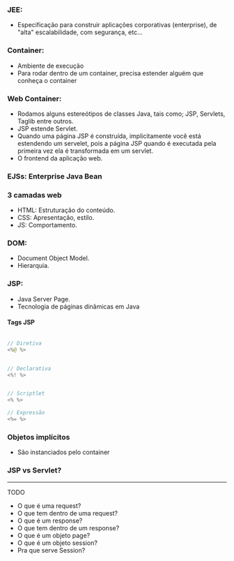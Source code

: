 ### JEE: 
- Especificação para construir aplicações corporativas (enterprise), de "alta" escalabilidade, com segurança, etc...

### Container:
- Ambiente de execução
- Para rodar dentro de um container, precisa estender alguém que conheça o container

### Web Container:
- Rodamos alguns estereótipos de classes Java, tais como; JSP, Servlets, Taglib entre outros.
- JSP estende Servlet.
- Quando uma página JSP é construída, implicitamente você está estendendo um servelet, pois a página JSP quando é executada pela primeira vez ela é transformada em um servlet.
- O frontend da aplicação web.

### EJSs: Enterprise Java Bean 

### 3 camadas web
- HTML: Estruturação do conteúdo.
- CSS: Apresentação, estilo.
- JS: Comportamento.

### DOM:
- Document Object Model.
- Hierarquia.

### JSP:
- Java Server Page.
- Tecnologia de páginas dinâmicas em Java

#### Tags JSP

```java

// Diretiva
<%@ %>


// Declarativa
<%! %>


// Scriptlet
<% %>

// Expressão
<%= %>

```

### Objetos implícitos
- São instanciados pelo container

### JSP vs Servlet?

---
 TODO

* O que é uma request?
* O que tem dentro de uma request?
* O que é um response?
* O que tem dentro de um response?
* O que é um objeto page?
* O que é um objeto session?
* Pra que serve Session?


